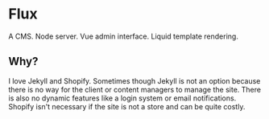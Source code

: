 # Flux

A CMS.
Node server.
Vue admin interface.
Liquid template rendering.

## Why?

I love Jekyll and Shopify. Sometimes though Jekyll is not an option because there is no way for the client or content managers to manage the site. There is also no dynamic features like a login system or email notifications. Shopify isn't necessary if the site is not a store and can be quite costly.
